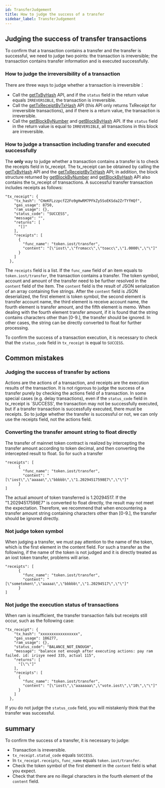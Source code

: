 ```yaml
---
id: TransferJudgement
title: How to judge the success of a transfer
sidebar_label: TransferJudgement
---
```


## Judging the success of transfer transactions


To confirm that a transaction contains a transfer and the transfer is successful, we need to judge two points: the transaction is irreversible; the transaction contains transfer information and is executed successfully.

### How to judge the irreversibility of a transaction

There are three ways to judge whether a transaction is irreversible：

* Call the [getTxByHash](./API.html#gettxbyhash-hash) API, and if the `status` field in the return value equals `IRREVERSIBLE`, the transaction is irreversible.
* Call the [getTxReceiptByTxHash](./API.html#gettxreceiptbytxhash-hash) API (this API only returns TxReceipt for irreversible transactions), and if there is a return value, the transaction is irreversible.
* Call the [getBlockByNumber](./API.html#getblockbynumber-number-completeh) and [getBlockByHash](./API.html#getblockbyhash-hash-complete) API. If the `status` field in the return value is equal to `IRREVERSIBLE`, all transactions in this block are irreversible.



### How to judge a transaction including transfer and executed successfully

The **only** way to judge whether a transaction contains a transfer is to check the receipts field in tx\_receipt. The tx\_receipt can be obtained by calling the [getTxByHash](./API.html#gettxbyhash-hash) API and the [getTxReceiptByTxHash](./API.html#gettxreceiptbytxhash-hash) API; in addition, the block structure returned by [getBlockByNumber](./API.html#getblockbynumber-number-completeh) and [getBlockByHash](./API.html#getblockbyhash-hash-complete) API also contains the tx\_receipt of transactions. A successful transfer transaction includes receipts as follows:

```
"tx_receipt": {
    "tx_hash": "CHeKFLzzpcfZ2Fo9gHwRM7PFkZy5SoEKSda2ZrTYfHQf",
    "gas_usage": 8750,
    "ram_usage": {},
    "status_code": "SUCCESS",
    "message": "",
    "returns": [
      "[]"
    ],
    "receipts": [
      {
        "func_name": "token.iost/transfer",
        "content": "[\"iost\",\"fromacc\",\"toacc\",\"1.0000\",\"\"]"
      }
    ]
  },
```

The `receipts` field is a list. If the `func_name` field of an item equals to `token.iost/transfer`, the transaction contains a transfer. The token symbol, account and amount of the transfer need to be further resolved in the `content` field of the item. The `content` field is the result of JSON serialization of an array containing five strings. After the `content` field is JSON deserialized, the first element is token symbol, the second element is transfer account name, the third element is receive account name, the fourth element is transfer amount, and the fifth element is memo. When dealing with the fourth element transfer amount, if it is found that the string contains characters other than [0-9.], the transfer should be ignored. In other cases, the string can be directly converted to float for further processing.

To confirm the success of a transaction execution, it is necessary to check that the `status_code` field in `tx_receipt` is equal to `SUCCESS`.



## Common mistakes

### Judging the success of transfer by actions


Actions are the actions of a transaction, and receipts are the execution results of the transaction. It is not rigorous to judge the success of a transfer purely by checking the actions field of a transaction. In some special cases (e.g. delay transactions), even if the `status_code` field in tx\_receipt is `SUCCESS', the transaction may not be successfully executed, but if a transfer transaction is successfully executed, there must be receipts. So to judge whether the transfer is successful or not, we can only use the receipts field, not the actions field.


### Converting the transfer amount string to float directly

The transfer of mainnet token contract is realized by intercepting the transfer amount according to token decimal, and then converting the intercepted result to float. So for such a transfer


```
"receipts": [
      {
        "func_name": "token.iost/transfer",
        "content": "[\"iost\",\"aaaaa\",\"bbbbb\",\"1.20294517598E7\",\"\"]"
      }
]
```

The actual amount of token transferred is 1.20294517. If the "1.20294517598E7" is converted to float directly, the result may not meet the expectation. Therefore, we recommend that when encountering a transfer amount string containing characters other than [0-9.], the transfer should be ignored directly.



### Not judge token symbol

When judging a transfer, we must pay attention to the name of the token, which is the first element in the content field. For such a transfer as the following, if the name of the token is not judged and it is directly treated as an iost token transfer, problems will arise.


```
"receipts": [
      {
        "func_name": "token.iost/transfer",
        "content": "[\"sometoken\",\"aaaaa\",\"bbbbb\",\"1.20294517\",\"\"]"
      }
]
```

### Not judge the execution status of transactions

When ram is insufficient, the transfer transaction fails but receipts still occur, such as the following case:


```
"tx_receipt": {
    "tx_hash": "xxxxxxxxxxxxxxxxx",
    "gas_usage": 186277,
    "ram_usage": {},
    "status_code": "BALANCE_NOT_ENOUGH",
    "message": "balance not enough after executing actions: pay ram failed. id: irisye need 335, actual 115",
    "returns": [
      "[\"\"]"
    ],
    "receipts": [
      {
        "func_name": "token.iost/transfer",
        "content": "[\"iost\",\"aaaaaaa\",\"vote.iost\",\"10\",\"\"]"
      }
    ]
  },
```

If you do not judge the `status_code` field, you will mistakenly think that the transfer was successful.


## summary
To confirm the success of a transfer, it is necessary to judge:

* Transaction is irreversible.
* `tx_receipt.statud_code` equals `SUCCESS`.
* In `tx_receipt.receipts`, `func_name` equals `token.iost/transfer`.
* Check the token symbol of the first element in the `content` field is what you expect.
* Check that there are no illegal characters in the fourth element of the `content` field.

